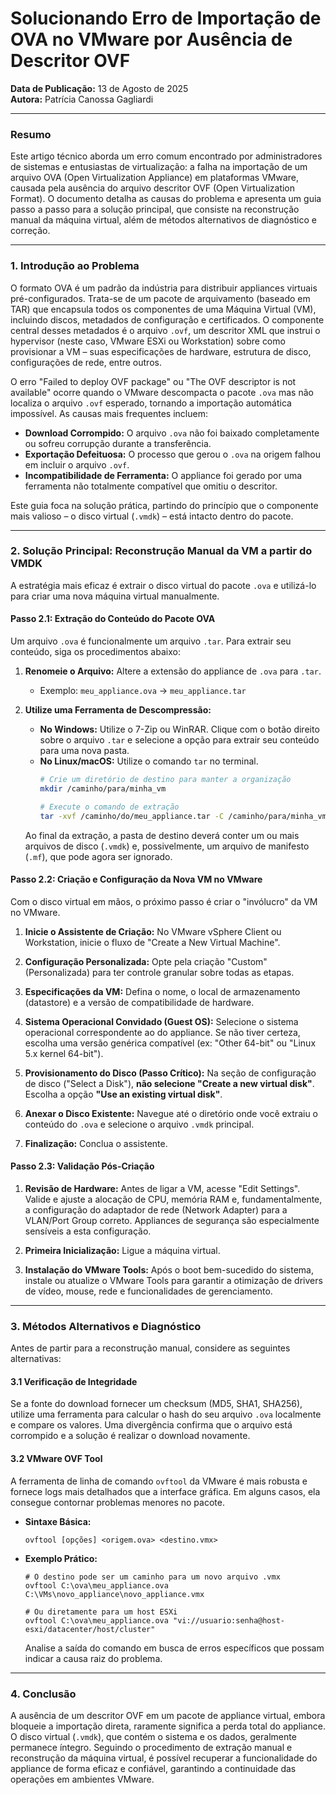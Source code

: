 # Solucionando Erro de Importação de OVA no VMware por Ausência de Descritor OVF

**Data de Publicação:** 13 de Agosto de 2025  
**Autora:** Patrícia Canossa Gagliardi

---

### Resumo

Este artigo técnico aborda um erro comum encontrado por administradores de sistemas e entusiastas de virtualização: a falha na importação de um arquivo OVA (Open Virtualization Appliance) em plataformas VMware, causada pela ausência do arquivo descritor OVF (Open Virtualization Format). O documento detalha as causas do problema e apresenta um guia passo a passo para a solução principal, que consiste na reconstrução manual da máquina virtual, além de métodos alternativos de diagnóstico e correção.

---

### 1. Introdução ao Problema

O formato OVA é um padrão da indústria para distribuir appliances virtuais pré-configurados. Trata-se de um pacote de arquivamento (baseado em TAR) que encapsula todos os componentes de uma Máquina Virtual (VM), incluindo discos, metadados de configuração e certificados. O componente central desses metadados é o arquivo `.ovf`, um descritor XML que instrui o hypervisor (neste caso, VMware ESXi ou Workstation) sobre como provisionar a VM – suas especificações de hardware, estrutura de disco, configurações de rede, entre outros.

O erro "Failed to deploy OVF package" ou "The OVF descriptor is not available" ocorre quando o VMware descompacta o pacote `.ova` mas não localiza o arquivo `.ovf` esperado, tornando a importação automática impossível. As causas mais frequentes incluem:

* **Download Corrompido:** O arquivo `.ova` não foi baixado completamente ou sofreu corrupção durante a transferência.
* **Exportação Defeituosa:** O processo que gerou o `.ova` na origem falhou em incluir o arquivo `.ovf`.
* **Incompatibilidade de Ferramenta:** O appliance foi gerado por uma ferramenta não totalmente compatível que omitiu o descritor.

Este guia foca na solução prática, partindo do princípio que o componente mais valioso – o disco virtual (`.vmdk`) – está intacto dentro do pacote.

---

### 2. Solução Principal: Reconstrução Manual da VM a partir do VMDK

A estratégia mais eficaz é extrair o disco virtual do pacote `.ova` e utilizá-lo para criar uma nova máquina virtual manualmente.

#### Passo 2.1: Extração do Conteúdo do Pacote OVA

Um arquivo `.ova` é funcionalmente um arquivo `.tar`. Para extrair seu conteúdo, siga os procedimentos abaixo:

1.  **Renomeie o Arquivo:** Altere a extensão do appliance de `.ova` para `.tar`.
    * Exemplo: `meu_appliance.ova` -> `meu_appliance.tar`

2.  **Utilize uma Ferramenta de Descompressão:**
    * **No Windows:** Utilize o 7-Zip ou WinRAR. Clique com o botão direito sobre o arquivo `.tar` e selecione a opção para extrair seu conteúdo para uma nova pasta.
    * **No Linux/macOS:** Utilize o comando `tar` no terminal.
        ```bash
        # Crie um diretório de destino para manter a organização
        mkdir /caminho/para/minha_vm

        # Execute o comando de extração
        tar -xvf /caminho/do/meu_appliance.tar -C /caminho/para/minha_vm/
        ```
    Ao final da extração, a pasta de destino deverá conter um ou mais arquivos de disco (`.vmdk`) e, possivelmente, um arquivo de manifesto (`.mf`), que pode agora ser ignorado.

#### Passo 2.2: Criação e Configuração da Nova VM no VMware

Com o disco virtual em mãos, o próximo passo é criar o "invólucro" da VM no VMware.

1.  **Inicie o Assistente de Criação:** No VMware vSphere Client ou Workstation, inicie o fluxo de "Create a New Virtual Machine".

2.  **Configuração Personalizada:** Opte pela criação "Custom" (Personalizada) para ter controle granular sobre todas as etapas.

3.  **Especificações da VM:** Defina o nome, o local de armazenamento (datastore) e a versão de compatibilidade de hardware.

4.  **Sistema Operacional Convidado (Guest OS):** Selecione o sistema operacional correspondente ao do appliance. Se não tiver certeza, escolha uma versão genérica compatível (ex: "Other 64-bit" ou "Linux 5.x kernel 64-bit").

5.  **Provisionamento do Disco (Passo Crítico):** Na seção de configuração de disco ("Select a Disk"), **não selecione "Create a new virtual disk"**. Escolha a opção **"Use an existing virtual disk"**.

6.  **Anexar o Disco Existente:** Navegue até o diretório onde você extraiu o conteúdo do `.ova` e selecione o arquivo `.vmdk` principal.

7.  **Finalização:** Conclua o assistente.

#### Passo 2.3: Validação Pós-Criação

1.  **Revisão de Hardware:** Antes de ligar a VM, acesse "Edit Settings". Valide e ajuste a alocação de CPU, memória RAM e, fundamentalmente, a configuração do adaptador de rede (Network Adapter) para a VLAN/Port Group correto. Appliances de segurança são especialmente sensíveis a esta configuração.

2.  **Primeira Inicialização:** Ligue a máquina virtual.

3.  **Instalação do VMware Tools:** Após o boot bem-sucedido do sistema, instale ou atualize o VMware Tools para garantir a otimização de drivers de vídeo, mouse, rede e funcionalidades de gerenciamento.

---

### 3. Métodos Alternativos e Diagnóstico

Antes de partir para a reconstrução manual, considere as seguintes alternativas:

#### 3.1 Verificação de Integridade

Se a fonte do download fornecer um checksum (MD5, SHA1, SHA256), utilize uma ferramenta para calcular o hash do seu arquivo `.ova` localmente e compare os valores. Uma divergência confirma que o arquivo está corrompido e a solução é realizar o download novamente.

#### 3.2 VMware OVF Tool

A ferramenta de linha de comando `ovftool` da VMware é mais robusta e fornece logs mais detalhados que a interface gráfica. Em alguns casos, ela consegue contornar problemas menores no pacote.

* **Sintaxe Básica:**
    ```
    ovftool [opções] <origem.ova> <destino.vmx>
    ```
* **Exemplo Prático:**
    ```
    # O destino pode ser um caminho para um novo arquivo .vmx
    ovftool C:\ova\meu_appliance.ova C:\VMs\novo_appliance\novo_appliance.vmx

    # Ou diretamente para um host ESXi
    ovftool C:\ova\meu_appliance.ova "vi://usuario:senha@host-esxi/datacenter/host/cluster"
    ```
    Analise a saída do comando em busca de erros específicos que possam indicar a causa raiz do problema.

---

### 4. Conclusão

A ausência de um descritor OVF em um pacote de appliance virtual, embora bloqueie a importação direta, raramente significa a perda total do appliance. O disco virtual (`.vmdk`), que contém o sistema e os dados, geralmente permanece íntegro. Seguindo o procedimento de extração manual e reconstrução da máquina virtual, é possível recuperar a funcionalidade do appliance de forma eficaz e confiável, garantindo a continuidade das operações em ambientes VMware.